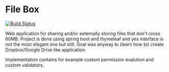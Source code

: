 # File Box

[![Build Status](https://travis-ci.org/Jhoneagle/FIleBox.svg?branch=master)](https://travis-ci.org/Jhoneagle/FIleBox)

Web application for sharing and/or externally storing files that don't cross 60MB. Project is done using spring boot and thymeleaf and yes interface is not the most elegant one but still. Goal was anyway to (learn how to) create Dropbox/Google Drive like application. 

Implementation contains for example custom permission evalution and custom validators.
